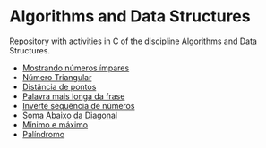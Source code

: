 # Algorithms and Data Structures

Repository with activities in C of the discipline Algorithms and Data Structures.

- [Mostrando números ímpares](https://github.com/gabriellearruda/ufabc-algorithms-and-data-structures-I/blob/main/atv/atv1.c)
- [Número Triangular](https://github.com/gabriellearruda/ufabc-algorithms-and-data-structures-I/blob/main/atv/atv2.c)
- [Distância de pontos](https://github.com/gabriellearruda/ufabc-algorithms-and-data-structures-I/blob/main/atv/atv3.c)
- [Palavra mais longa da frase](https://github.com/gabriellearruda/ufabc-algorithms-and-data-structures-I/blob/main/atv/atv4.c)
- [Inverte sequência de números](https://github.com/gabriellearruda/ufabc-algorithms-and-data-structures-I/blob/main/atv/atv5.c)
- [Soma Abaixo da Diagonal](https://github.com/gabriellearruda/ufabc-algorithms-and-data-structures-I/blob/main/atv/atv6.c)
- [Mínimo e máximo]()
- [Palíndromo]()
